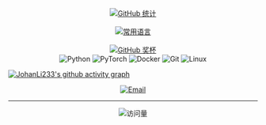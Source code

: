 <div align="center">  
    <a href="https://github.com/JohanLi233">  
        <img src="https://github-readme-stats.vercel.app/api?username=JohanLi233&show_icons=true&theme=radical" alt="GitHub 统计" style="max-width:100%;">  
    </a>  
    <br><br>  
    <a href="https://github.com/anuraghazra/github-readme-stats">  
        <img src="https://github-readme-stats.vercel.app/api/top-langs/?username=JohanLi233&layout=compact&theme=radical&hide_border=true" alt="常用语言" style="max-width:100%;">  
    </a>  
    <br><br>
    <a href="https://github.com/JohanLi233?tab=repositories">
        <img src="https://github-profile-trophy.vercel.app/?username=JohanLi233&theme=radical&column=9&margin-w=15" alt="GitHub 奖杯" style="max-width:100%;">
    </a>
</div>

<div align="center">
    <img src="https://img.shields.io/badge/-Python-3776AB?logo=python&logoColor=white&style=for-the-badge" alt="Python">
    <img src="https://img.shields.io/badge/-PyTorch-EE4C2C?logo=pytorch&logoColor=white&style=for-the-badge" alt="PyTorch">
    <img src="https://img.shields.io/badge/-Docker-2496ED?logo=docker&logoColor=white&style=for-the-badge" alt="Docker">
    <img src="https://img.shields.io/badge/-Git-F05032?logo=git&logoColor=white&style=for-the-badge" alt="Git">
    <img src="https://img.shields.io/badge/-Linux-FCC624?logo=linux&logoColor=black&style=for-the-badge" alt="Linux">
</div>


[![JohanLi233's github activity graph](https://github-readme-activity-graph.vercel.app/graph?username=JohanLi233&theme=tokyo-night)](https://github.com/ashutosh00710/github-readme-activity-graph)


<div align="center">
    <a href="mailto:li_zhonghan@qq.com">
        <img src="https://img.shields.io/badge/-Email-D14836?logo=gmail&logoColor=white&style=for-the-badge" alt="Email">
    </a>
</div>

---

<div align="center">
    <img src="https://komarev.com/ghpvc/?username=JohanLi233&color=blueviolet&style=flat-square" alt="访问量">
</div>
